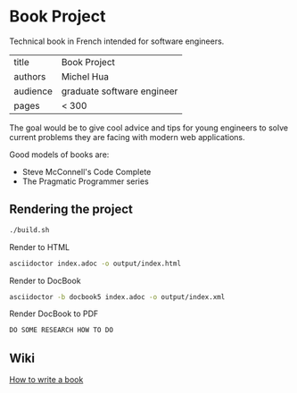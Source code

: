 # Book Project

Technical book in French intended for software engineers.

|          |                            |
|----------|----------------------------|
| title    | Book Project               |
| authors  | Michel Hua                 |
| audience | graduate software engineer |
| pages    | < 300                      |

The goal would be to give cool advice and tips for young engineers to solve current problems they are facing with modern web applications.

Good models of books are:
- Steve McConnell's Code Complete
- The Pragmatic Programmer series

## Rendering the project

```bash
./build.sh
```

Render to HTML
```bash
asciidoctor index.adoc -o output/index.html
```

Render to DocBook
```bash
asciidoctor -b docbook5 index.adoc -o output/index.xml
```

Render DocBook to PDF
```bash
DO SOME RESEARCH HOW TO DO
```

## Wiki

[How to write a book](https://github.com/mycaule/book-project/wiki/How-to-write-a-book)

